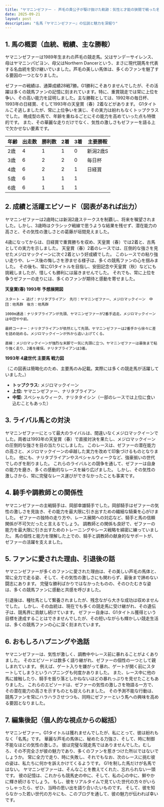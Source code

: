```yaml
---
title: "ヤマニンゼファー - 芦毛の貴公子が駆け抜けた軌跡：気性と才能の狭間で戦った名馬"
date: 2025-09-21
layout: post
description: "名馬『ヤマニンゼファー』の伝説と魅力を深堀り"
---
```


## 1. 馬の概要（血統、戦績、主な勝鞍）

ヤマニンゼファーは1989年生まれの芦毛の競走馬。父はサンデーサイレンス、母はヤマニンパピヨン、母父はNorthern Dancerという、まさに現代競馬を代表する名血統を受け継いでいました。芦毛の美しい馬体は、多くのファンを魅了する要因の一つとなりました。

ゼファーの戦績は、通算成績28戦7勝。G1勝利こそありませんでしたが、その活躍は多くの競馬ファンの記憶に刻まれています。特に、重賞競走では常に上位を争い、その高い能力を証明しました。主な勝鞍としては、1992年の毎日杯、1993年の日経賞、そして1993年の天皇賞（春）2着などがあります。  G1タイトルこそ逃しましたが、常に上位争いを演じ、その実力は紛れもなくトップクラスでした。  晩成型の馬で、年齢を重ねるごとにその能力を高めていった点も特徴的です。  また、その華麗な走りだけでなく、気性の激しさもゼファーを語る上で欠かせない要素です。

| 年齢 | 出走数 | 勝利数 | 2着 | 3着 | 主要勝鞍 |
|---|---|---|---|---|---|
| 2歳 | 4 | 1 | 1 | 0 | 新潟2歳S |
| 3歳 | 6 | 2 | 2 | 0 | 毎日杯 |
| 4歳 | 6 | 2 | 2 | 1 | 日経賞 |
| 5歳 | 6 | 1 | 1 | 1 |  |
| 6歳 | 6 | 1 | 1 | 1 |  |


## 2. 成績と活躍エピソード（図表があれば出力）

ヤマニンゼファーは2歳時には新潟2歳ステークスを制覇し、将来を嘱望されました。しかし、3歳時はクラシック戦線で思うような結果を残せず、潜在能力の高さと、その気性の激しさとの葛藤が垣間見えました。

4歳になってからは、日経賞で重賞勝ちを収め、天皇賞（春）では2着と、古馬としての実力を示しました。  天皇賞（春）2着のレースでは、圧倒的な強さを見せたメジロマックイーンに次ぐ2着という好成績でした。  このレースでの粘り強い走りや、レース後の悔しさを滲ませる様子は、多くの競馬ファンの心を掴みました。  その後も、常にG1タイトルを目指し、安田記念や天皇賞（秋）などにも挑戦しましたが、惜しくも勝利には届きませんでした。 それでも、常に上位を争うゼファーの走りには、多くのファンが期待と感動を寄せました。

**天皇賞(春) 1993年 予想展開図**

```
スタート → 逃げ：ナリタブライアン　先行：ヤマニンゼファー、メジロマックイーン　中団：他馬群　後方：他馬群

1000m通過：ナリタブライアンが先頭、ヤマニンゼファーが2番手追走。メジロマックイーンは中団やや前。

最終コーナー：ナリタブライアンが依然として先頭。ヤマニンゼファーは2番手から徐々に差を詰め始める。メジロマックイーンが外から追い上げてくる。

直線：メジロマックイーンが強烈な末脚で一気に先頭に立つ。ヤマニンゼファーは最後まで粘り強く走り、2着を確保。ナリタブライアンは3着。
```

**1993年 4歳世代 主要馬 戦力図**

（この図表は簡略化のため、主要馬のみ記載。実際には多くの競走馬が活躍していました。）

* **トップクラス:** メジロマックイーン
* **上位:** ヤマニンゼファー、ナリタブライアン
* **中堅:**  スペシャルウィーク、ナリタタイシン（一部のレースでは上位に食い込むこともあった）


## 3. ライバル馬との対決

ヤマニンゼファーにとって最大のライバルは、間違いなくメジロマックイーンでした。両者は1993年の天皇賞（春）で直接対決を果たし、メジロマックイーンの圧倒的な強さを目の当たりにしました。  このレースは、ゼファーの潜在能力の高さと、メジロマックイーンの卓越した実力を改めて印象づけるものとなりました。  他にも、ナリタブライアンやスペシャルウィークなど、強豪揃いの世代でしのぎを削りました。  これらのライバルとの競争を通して、ゼファーは自身の能力を磨き、多くの感動的なレースを繰り広げました。  しかし、その気性の激しさから、常に完璧なレース運びができなかったことも事実です。


## 4. 騎手や調教師との関係性

ヤマニンゼファーの主戦騎手は、岡部幸雄騎手でした。岡部騎手はゼファーの気性の激しさを見抜き、その能力を最大限に引き出すための繊細な騎乗を心がけました。  ゼファーの独特の走り方や、レース展開への対応など、騎手と馬の信頼関係が不可欠だったと言えるでしょう。  調教師との関係も良好で、ゼファーの能力を最大限に引き出すためのトレーニングやレース戦略を綿密に練っていました。  馬の個性と能力を理解した上での、騎手と調教師の献身的なサポートが、ゼファーの活躍を支えました。


## 5. ファンに愛された理由、引退後の話

ヤマニンゼファーが多くのファンに愛された理由は、その美しい芦毛の馬体と、常に全力で走る姿、そして、その気性の激しさにも関わらず、最後まで諦めない闘志にあります。  完璧な勝利ばかりではなかったものの、そのひたむきな姿は、多くの競馬ファンに感動と共感を呼びました。

引退後は、種牡馬として繋養されましたが、残念ながら大きな成功は収めませんでした。  しかし、その血統は、現在でも多くの競走馬に受け継がれ、その遺伝子は、競馬界に貢献し続けています。  ゼファー自身は、G1タイトル獲得という目標を達成することはできませんでしたが、その短いながらも輝かしい競走生活は、多くの競馬ファンの心に深く刻まれています。


## 6. おもしろハプニングや逸話

ヤマニンゼファーは、気性が激しく、調教中やレース前に暴れることがよくありました。  そのエピソードは数多く語り継がれ、ゼファーの個性の一つとして親しまれています。  例えば、ゲート入りを嫌がって暴れ、ゲートが開く前にスタートしてしまうというハプニングも何度かありました。  また、レース中に他の馬に接触したり、騎手を振り落としかねないほどの暴れっぷりを見せたこともありました。  これらのエピソードは、ゼファーの気性の激しさを物語る一方で、その潜在能力の高さを示すものとも捉えられました。  その予測不能な行動は、競馬ファンを常にハラハラさせつつも、同時にゼファーという馬への興味を高める要因となりました。


## 7. 編集後記（個人的な視点からの総括）

ヤマニンゼファー。G1タイトルは獲れませんでしたが、私にとって、彼は紛れもなく「名馬」です。  華麗な芦毛の馬体に、秘めたる力強さ、そして、時に制御不能なほどの気性の激しさ。  彼は完璧な競走馬ではありませんでした。むしろ、その不完全さが彼の魅力であり、多くのファンを惹きつけた所以ではないでしょうか。  常に全力で走り、時に失敗し、それでもなお、次のレースに挑む彼の姿は、私たちに何かを訴えかけてくるようです。  G1を制した馬だけが名馬ではない。  ヤマニンゼファーは、そんなことを教えてくれた、忘れられない一頭です。  彼の記憶は、これからも競馬史の中に、そして、私の心の中に、鮮やかに輝き続けるでしょう。  もし、彼をリアルタイムで見ていた世代の方々がいらっしゃったら、ぜひ、当時の思い出を語り合いたいものです。  そして、彼を知らなかった若い世代の方々にも、このブログを通して、彼の魅力が伝われば幸いです。
